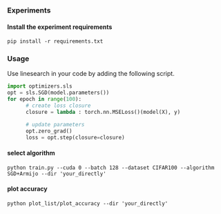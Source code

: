 ### Experiments

#### Install the experiment requirements 
`pip install -r requirements.txt`


### Usage
Use linesearch in your code by adding the following script.

```python
import optimizers.sls
opt = sls.SGD(model.parameters())
for epoch in range(100):
      # create loss closure
      closure = lambda : torch.nn.MSELoss()(model(X), y)

      # update parameters
      opt.zero_grad()
      loss = opt.step(closure=closure)
```

#### select algorithm
`python train.py --cuda 0 --batch 128 --dataset CIFAR100 --algorithm SGD+Armijo --dir 'your_directly'`

#### plot accuracy
`python plot_list/plot_accuracy --dir 'your_directly'`
